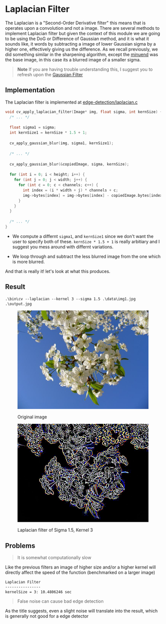 # Laplacian Filter

The Laplacian is a "Second-Order Derivative filter" this means that is operates upon a convolution and not a image. There are several methods to implement Laplacian filter but given the context of this module we are going to be using the DoG or Difference of Gaussian method, and it is what it sounds like, it words by subtracting a image of lower Gaussian sigma by a higher one, effectively giving us the difference. As we recall previously, we did something similar in the sharpening algorithm, except the [minuend](https://www.mathsisfun.com/definitions/minuend.html) was the base image, in this case its a blurred image of a smaller sigma. 

> **Note**
> If you are having trouble understanding this, I suggest you to refresh upon the [Gaussian Filter](../image-smoothing/gaussian-filter.md)


## Implementation

The Laplacian filter is implemented at [edge-detection/laplacian.c](https://github.com/Aadv1k/cv.c/blob/master/edge-detection/laplacian.c)

```c
void cv_apply_laplacian_filter(Image* img, float sigma, int kernSize) {
  /* ... */

  float sigma1 = sigma;
  int kernSize1 = kernSize * 1.5 + 1;

  cv_apply_gaussian_blur(img, sigma1, kernSize1);
  
  /* ... */

  cv_apply_gaussian_blur(&copiedImage, sigma, kernSize);

  for (int i = 0; i < height; i++) {
    for (int j = 0; j < width; j++) {
      for (int c = 0; c < channels; c++) {
        int index = (i * width + j) * channels + c;
        img->bytes[index] = img->bytes[index] - copiedImage.bytes[index];
      }
    }
  }

  /* ... */
}
```

- We compute a differnt `sigma1`, and `kernSize1` since we don't want the user to specify both of these. `kernSize * 1.5 + 1` is really arbitiary and I suggest you mess around with differnt variations.

- We loop through and subtract the less blurred image from the one which is more blurred.

And that is really it! let's look at what this produces.

## Result

```shell
.\bin\cv --laplacian --kernel 3 --sigma 1.5 .\data\img1.jpg .\output.jpg
```

<div>
<figure><img src="../.gitbook/assets/img1.jpg" alt=""><figcaption><p>Original image</p></figcaption></figure>
<figure><img src="../.gitbook/assets/laplacian-1-3.jpg" alt=""><figcaption><p>Laplacian filter of Sigma 1.5, Kernel 3</p></figcaption></figure>
</div>

## Problems

> It is somewhat computationally slow

Like the previous filters an image of higher size and/or a higher kernel will directly affect the speed of the function (benchmarked on a larger image)

```
Laplacian Filter
----------------
kernelSize = 3: 10.4806246 sec
```

> False noise can cause bad edge detection

As the title suggests, even a slight noise will translate into the result, which is generally not good for a edge detector

